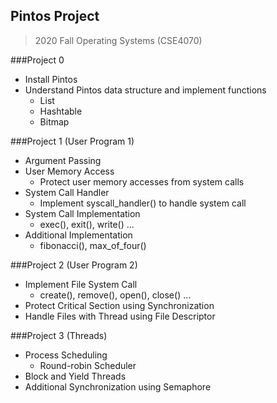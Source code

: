 ## Pintos Project
> 2020 Fall
> Operating Systems (CSE4070)

###Project 0
- Install Pintos
- Understand Pintos data structure and implement functions
	* List
	* Hashtable
	* Bitmap  

###Project 1 (User Program 1)
- Argument Passing
- User Memory Access
	* Protect user memory accesses from system calls
- System Call Handler
	* Implement syscall_handler() to handle system call
- System Call Implementation
	* exec(), exit(), write() ...
- Additional Implementation
	* fibonacci(), max_of_four()

###Project 2 (User Program 2)
- Implement File System Call
	* create(), remove(), open(), close() ...
- Protect Critical Section using Synchronization
- Handle Files with Thread using File Descriptor

###Project 3 (Threads)
- Process Scheduling
	* Round-robin Scheduler
- Block and Yield Threads
- Additional Synchronization using Semaphore

